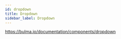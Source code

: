 ```yaml
---
id: dropdown
title: Dropdown
sidebar_label: Dropdown
---
```


https://bulma.io/documentation/components/dropdown